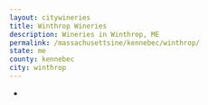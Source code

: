 ```yaml
---
layout: citywineries
title: Winthrop Wineries
description: Wineries in Winthrop, ME
permalink: /massachusettsine/kennebec/winthrop/
state: me
county: kennebec
city: winthrop
---
```

-
